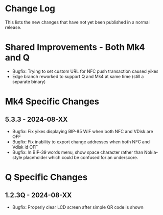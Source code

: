 # Change Log

This lists the new changes that have not yet been published in a normal release.

# Shared Improvements - Both Mk4 and Q

- Bugfix: Trying to set custom URL for NFC push transaction caused yikes
- Edge branch reworked to support Q and Mk4 at same time (still a separate binary)


# Mk4 Specific Changes

## 5.3.3 - 2024-08-XX

- Bugfix: Fix yikes displaying BIP-85 WIF when both NFC and VDisk are OFF
- Bugfix: Fix inability to export change addresses when both NFC and Vdisk id OFF
- Bugfix: In BIP-39 words menu, show space character rather than Nokia-style placeholder
  which could be confused for an underscore.


# Q Specific Changes

## 1.2.3Q - 2024-08-XX

- Bugfix: Properly clear LCD screen after simple QR code is shown


